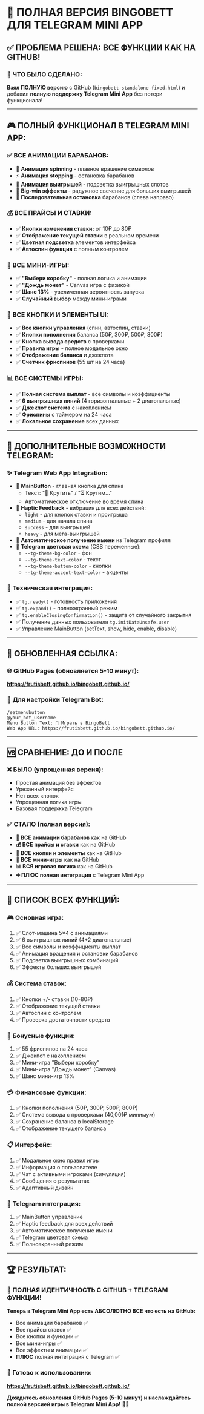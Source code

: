 # 🎰 ПОЛНАЯ ВЕРСИЯ BINGOBETT ДЛЯ TELEGRAM MINI APP

## ✅ **ПРОБЛЕМА РЕШЕНА: ВСЕ ФУНКЦИИ КАК НА GITHUB!**

### 🔄 **ЧТО БЫЛО СДЕЛАНО:**

**Взял ПОЛНУЮ версию** с GitHub (`bingobett-standalone-fixed.html`) и добавил **полную поддержку Telegram Mini App** без потери функционала!

---

## 🎮 **ПОЛНЫЙ ФУНКЦИОНАЛ В TELEGRAM MINI APP:**

### ✅ **ВСЕ АНИМАЦИИ БАРАБАНОВ:**
- 🎰 **Анимация spinning** - плавное вращение символов
- ⚡ **Анимация stopping** - остановка барабанов
- 🌟 **Анимация выигрышей** - подсветка выигрышных слотов
- 🎊 **Big-win эффекты** - радужное свечение для больших выигрышей
- 🔄 **Последовательная остановка** барабанов (слева направо)

### 💰 **ВСЕ ПРАЙСЫ И СТАВКИ:**
- ✅ **Кнопки изменения ставки:** от 10₽ до 80₽
- ✅ **Отображение текущей ставки** в реальном времени
- ✅ **Цветная подсветка** элементов интерфейса
- ✅ **Автоспин функция** с полным контролем

### 🎲 **ВСЕ МИНИ-ИГРЫ:**
- ✅ **"Выбери коробку"** - полная логика и анимации
- ✅ **"Дождь монет"** - Canvas игра с физикой
- ✅ **Шанс 13%** - увеличенная вероятность запуска
- ✅ **Случайный выбор** между мини-играми

### 🔘 **ВСЕ КНОПКИ И ЭЛЕМЕНТЫ UI:**
- ✅ **Все кнопки управления** (спин, автоспин, ставки)
- ✅ **Кнопки пополнения** баланса (50₽, 300₽, 500₽, 800₽)
- ✅ **Кнопка вывода средств** с проверками
- ✅ **Правила игры** - полное модальное окно
- ✅ **Отображение баланса** и джекпота
- ✅ **Счетчик фриспинов** (55 шт на 24 часа)

### 📊 **ВСЕ СИСТЕМЫ ИГРЫ:**
- ✅ **Полная система выплат** - все символы и коэффициенты
- ✅ **6 выигрышных линий** (4 горизонтальные + 2 диагональные)
- ✅ **Джекпот система** с накоплением
- ✅ **Фриспины** с таймером на 24 часа
- ✅ **Локальное сохранение** всех данных

---

## 📱 **ДОПОЛНИТЕЛЬНЫЕ ВОЗМОЖНОСТИ TELEGRAM:**

### ✨ **Telegram Web App Integration:**
- 🔘 **MainButton** - главная кнопка для спина
  - Текст: "🎰 Крутить" / "⏳ Крутим..."
  - Автоматическое отключение во время спина
- 📳 **Haptic Feedback** - вибрация для всех действий:
  - `light` - для кнопок ставки и проигрыша
  - `medium` - для начала спина
  - `success` - для выигрышей
  - `heavy` - для мега-выигрышей
- 👤 **Автоматическое получение имени** из Telegram профиля
- 🎨 **Telegram цветовая схема** (CSS переменные):
  - `--tg-theme-bg-color` - фон
  - `--tg-theme-text-color` - текст
  - `--tg-theme-button-color` - кнопки
  - `--tg-theme-accent-text-color` - акценты

### 🔧 **Техническая интеграция:**
- ✅ `tg.ready()` - готовность приложения
- ✅ `tg.expand()` - полноэкранный режим
- ✅ `tg.enableClosingConfirmation()` - защита от случайного закрытия
- ✅ Получение данных пользователя `tg.initDataUnsafe.user`
- ✅ Управление MainButton (setText, show, hide, enable, disable)

---

## 🔗 **ОБНОВЛЕННАЯ ССЫЛКА:**

### 🌐 **GitHub Pages (обновляется 5-10 минут):**
**https://frutisbett.github.io/bingobett.github.io/**

### 📱 **Для настройки Telegram Bot:**
```
/setmenubutton
@your_bot_username
Menu Button Text: 🎰 Играть в BingoBett
Web App URL: https://frutisbett.github.io/bingobett.github.io/
```

---

## 🆚 **СРАВНЕНИЕ: ДО И ПОСЛЕ**

### ❌ **БЫЛО (упрощенная версия):**
- Простая анимация без эффектов
- Урезанный интерфейс
- Нет всех кнопок
- Упрощенная логика игры
- Базовая поддержка Telegram

### ✅ **СТАЛО (полная версия):**
- **🎰 ВСЕ анимации барабанов** как на GitHub
- **💰 ВСЕ прайсы и ставки** как на GitHub  
- **🔘 ВСЕ кнопки и элементы** как на GitHub
- **🎲 ВСЕ мини-игры** как на GitHub
- **📊 ВСЯ игровая логика** как на GitHub
- **➕ ПЛЮС полная интеграция** с Telegram Mini App

---

## 🧪 **СПИСОК ВСЕХ ФУНКЦИЙ:**

### 🎮 **Основная игра:**
1. ✅ Слот-машина 5×4 с анимациями
2. ✅ 6 выигрышных линий (4+2 диагональные)
3. ✅ Все символы и коэффициенты выплат
4. ✅ Анимация вращения и остановки барабанов
5. ✅ Подсветка выигрышных комбинаций
6. ✅ Эффекты больших выигрышей

### 💰 **Система ставок:**
1. ✅ Кнопки +/- ставки (10-80₽)
2. ✅ Отображение текущей ставки
3. ✅ Автоспин с контролем
4. ✅ Проверка достаточности средств

### 🎁 **Бонусные функции:**
1. ✅ 55 фриспинов на 24 часа
2. ✅ Джекпот с накоплением
3. ✅ Мини-игра "Выбери коробку"
4. ✅ Мини-игра "Дождь монет" (Canvas)
5. ✅ Шанс мини-игр 13%

### 💳 **Финансовые функции:**
1. ✅ Кнопки пополнения (50₽, 300₽, 500₽, 800₽)
2. ✅ Система вывода с проверками (40,001₽ минимум)
3. ✅ Сохранение баланса в localStorage
4. ✅ Отображение текущего баланса

### 📋 **Интерфейс:**
1. ✅ Модальное окно правил игры
2. ✅ Информация о пользователе
3. ✅ Чат с активными игроками (симуляция)
4. ✅ Сообщения о результатах
5. ✅ Адаптивный дизайн

### 📱 **Telegram интеграция:**
1. ✅ MainButton управление
2. ✅ Haptic feedback для всех действий
3. ✅ Автоматическое получение имени
4. ✅ Telegram цветовая схема
5. ✅ Полноэкранный режим

---

## 🏆 **РЕЗУЛЬТАТ:**

### **🎯 ПОЛНАЯ ИДЕНТИЧНОСТЬ С GITHUB + TELEGRAM ФУНКЦИИ!**

**Теперь в Telegram Mini App есть АБСОЛЮТНО ВСЕ что есть на GitHub:**
- Все анимации барабанов ✅
- Все прайсы ставок ✅  
- Все кнопки и функции ✅
- Все мини-игры ✅
- Все эффекты и анимации ✅
- **ПЛЮС** полная интеграция с Telegram ✅

### **📱 Готово к использованию:**
**https://frutisbett.github.io/bingobett.github.io/**

**Дождитесь обновления GitHub Pages (5-10 минут) и наслаждайтесь полной версией игры в Telegram Mini App!** 🚀🎰